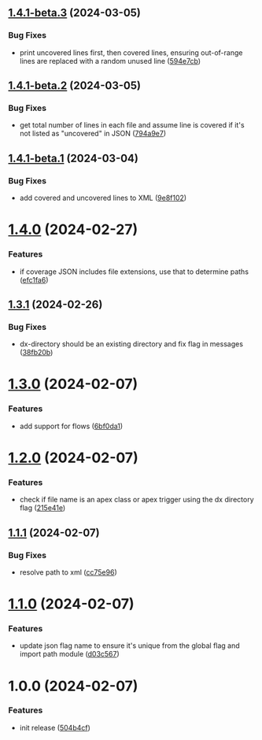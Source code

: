 ## [1.4.1-beta.3](https://github.com/mcarvin8/apex-code-coverage-transformer/compare/v1.4.1-beta.2...v1.4.1-beta.3) (2024-03-05)

### Bug Fixes

- print uncovered lines first, then covered lines, ensuring out-of-range lines are replaced with a random unused line ([594e7cb](https://github.com/mcarvin8/apex-code-coverage-transformer/commit/594e7cb47b6acf0823a02fb67a3cc681980e8e0f))

## [1.4.1-beta.2](https://github.com/mcarvin8/apex-code-coverage-transformer/compare/v1.4.1-beta.1...v1.4.1-beta.2) (2024-03-05)

### Bug Fixes

- get total number of lines in each file and assume line is covered if it's not listed as "uncovered" in JSON ([794a9e7](https://github.com/mcarvin8/apex-code-coverage-transformer/commit/794a9e7813db182e47f46c2275a8064b8d92e261))

## [1.4.1-beta.1](https://github.com/mcarvin8/apex-code-coverage-transformer/compare/v1.4.0...v1.4.1-beta.1) (2024-03-04)

### Bug Fixes

- add covered and uncovered lines to XML ([9e8f102](https://github.com/mcarvin8/apex-code-coverage-transformer/commit/9e8f102e9e5c848f5bd604fb2755ae7ea2172cc9))

# [1.4.0](https://github.com/mcarvin8/apex-code-coverage-transformer/compare/v1.3.1...v1.4.0) (2024-02-27)

### Features

- if coverage JSON includes file extensions, use that to determine paths ([efc1fa6](https://github.com/mcarvin8/apex-code-coverage-transformer/commit/efc1fa61ce21cff394bbc696afce88c4d57894ea))

## [1.3.1](https://github.com/mcarvin8/apex-code-coverage-transformer/compare/v1.3.0...v1.3.1) (2024-02-26)

### Bug Fixes

- dx-directory should be an existing directory and fix flag in messages ([38fb20b](https://github.com/mcarvin8/apex-code-coverage-transformer/commit/38fb20b8a107c203ba78266cb05d133805135ce4))

# [1.3.0](https://github.com/mcarvin8/apex-code-coverage-transformer/compare/v1.2.0...v1.3.0) (2024-02-07)

### Features

- add support for flows ([6bf0da1](https://github.com/mcarvin8/apex-code-coverage-transformer/commit/6bf0da14a39871dc3b7d50565416c2d24fba7524))

# [1.2.0](https://github.com/mcarvin8/apex-code-coverage-transformer/compare/v1.1.1...v1.2.0) (2024-02-07)

### Features

- check if file name is an apex class or apex trigger using the dx directory flag ([215e41e](https://github.com/mcarvin8/apex-code-coverage-transformer/commit/215e41eab0c41e2861d86370b0bddae2b2e487f0))

## [1.1.1](https://github.com/mcarvin8/apex-code-coverage-transformer/compare/v1.1.0...v1.1.1) (2024-02-07)

### Bug Fixes

- resolve path to xml ([cc75e96](https://github.com/mcarvin8/apex-code-coverage-transformer/commit/cc75e96ef26120f86cff8588256e4f55e79d5473))

# [1.1.0](https://github.com/mcarvin8/apex-code-coverage-transformer/compare/v1.0.0...v1.1.0) (2024-02-07)

### Features

- update json flag name to ensure it's unique from the global flag and import path module ([d03c567](https://github.com/mcarvin8/apex-code-coverage-transformer/commit/d03c567a7549e5ada291d82525c78e19a1b8fcba))

# 1.0.0 (2024-02-07)

### Features

- init release ([504b4cf](https://github.com/mcarvin8/apex-code-coverage-transformer/commit/504b4cfb028fc14241b892e1cc872adadec736d7))
